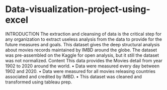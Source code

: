 # Data-visualization-project-using-excel
INTRODUCTION
The extraction and cleansing of data is the critical step for any organization to extract useless analysis from the data to provide for the future measures and goals.
This dataset gives the deep structural analysis about movies records maintained by IMBD around the globe. The dataset was pre-assembled on the Kaggle for open analysis, but it still the dataset was not normalized.
Content
This data provides the Movies detail from year 1902 to 2020 around the world.
• Data were measured every day between 1902 and 2020.
• Data were measured for all movies releasing countries associated and credited by IMBD.
• This dataset was cleaned and transformed using tableau prep.
